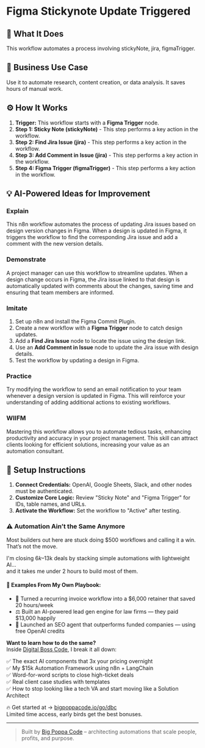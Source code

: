# Figma Stickynote Update Triggered

## 🚀 What It Does
This workflow automates a process involving stickyNote, jira, figmaTrigger.

## 💼 Business Use Case
Use it to automate research, content creation, or data analysis. It saves hours of manual work.

## ⚙️ How It Works
1.  **Trigger:** This workflow starts with a **Figma Trigger** node.
2. **Step 1: Sticky Note (stickyNote)** - This step performs a key action in the workflow.
3. **Step 2: Find Jira Issue (jira)** - This step performs a key action in the workflow.
4. **Step 3: Add Comment in Issue (jira)** - This step performs a key action in the workflow.
5. **Step 4: Figma Trigger (figmaTrigger)** - This step performs a key action in the workflow.

## 💡 AI-Powered Ideas for Improvement
### Explain
This n8n workflow automates the process of updating Jira issues based on design version changes in Figma. When a design is updated in Figma, it triggers the workflow to find the corresponding Jira issue and add a comment with the new version details.

### Demonstrate
A project manager can use this workflow to streamline updates. When a design change occurs in Figma, the Jira issue linked to that design is automatically updated with comments about the changes, saving time and ensuring that team members are informed.

### Imitate
1. Set up n8n and install the Figma Commit Plugin.
2. Create a new workflow with a **Figma Trigger** node to catch design updates.
3. Add a **Find Jira Issue** node to locate the issue using the design link.
4. Use an **Add Comment in Issue** node to update the Jira issue with design details.
5. Test the workflow by updating a design in Figma.

### Practice
Try modifying the workflow to send an email notification to your team whenever a design version is updated in Figma. This will reinforce your understanding of adding additional actions to existing workflows.

### WIIFM
Mastering this workflow allows you to automate tedious tasks, enhancing productivity and accuracy in your project management. This skill can attract clients looking for efficient solutions, increasing your value as an automation consultant.

## 🔧 Setup Instructions
1. **Connect Credentials:** OpenAI, Google Sheets, Slack, and other nodes must be authenticated.
2. **Customize Core Logic:** Review "Sticky Note" and "Figma Trigger" for IDs, table names, and URLs.
3. **Activate the Workflow:** Set the workflow to "Active" after testing.

### ⚠️ Automation Ain’t the Same Anymore

Most builders out here are stuck doing $500 workflows and calling it a win.  
That’s not the move.  

I'm closing $6k–$13k deals by stacking simple automations with lightweight AI...  
and it takes me under 2 hours to build most of them.

#### 🧠 Examples From My Own Playbook:
- 🔁 Turned a recurring invoice workflow into a $6,000 retainer that saved 20 hours/week  
- ⚖️ Built an AI-powered lead gen engine for law firms — they paid $13,000 happily  
- 🚀 Launched an SEO agent that outperforms funded companies — using free OpenAI credits  

**Want to learn how to do the same?**  
Inside [Digital Boss Code](https://bigpoppacode.io/go/dbc), I break it all down:

✅ The exact AI components that 3x your pricing overnight  
✅ My $15k Automation Framework using n8n + LangChain  
✅ Word-for-word scripts to close high-ticket deals  
✅ Real client case studies with templates  
✅ How to stop looking like a tech VA and start moving like a Solution Architect  

🔥 Get started at → [bigpoppacode.io/go/dbc](https://bigpoppacode.io/go/dbc)  
Limited time access, early birds get the best bonuses.

---
> Built by [Big Poppa Code](https://bigpoppacode.io) – architecting automations that scale people, profits, and purpose.
